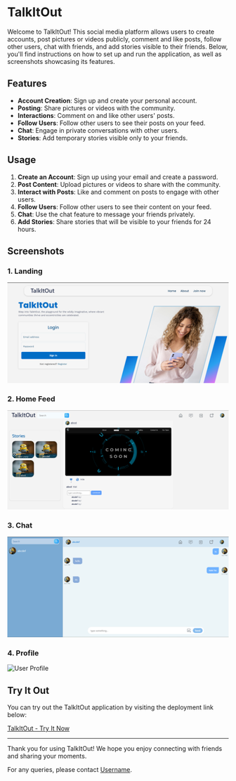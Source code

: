 
# TalkItOut

Welcome to TalkItOut! This social media platform allows users to create accounts, post pictures or videos publicly, comment and like posts, follow other users, chat with friends, and add stories visible to their friends. Below, you'll find instructions on how to set up and run the application, as well as screenshots showcasing its features.

## Features

- **Account Creation**: Sign up and create your personal account.
- **Posting**: Share pictures or videos with the community.
- **Interactions**: Comment on and like other users' posts.
- **Follow Users**: Follow other users to see their posts on your feed.
- **Chat**: Engage in private conversations with other users.
- **Stories**: Add temporary stories visible only to your friends.

## Usage

1. **Create an Account**: Sign up using your email and create a password.
2. **Post Content**: Upload pictures or videos to share with the community.
3. **Interact with Posts**: Like and comment on posts to engage with other users.
4. **Follow Users**: Follow other users to see their content on your feed.
5. **Chat**: Use the chat feature to message your friends privately.
6. **Add Stories**: Share stories that will be visible to your friends for 24 hours.

## Screenshots

### 1. Landing
![Landing](landing.png)

### 2. Home Feed
![Home](home.png)

### 3. Chat
![Chat](chat.png)

### 4. Profile
![User Profile](user_profile.png)

## Try It Out

You can try out the TalkItOut application by visiting the deployment link below:

[TalkItOut - Try It Now](https://talk-it-out-sigma.vercel.app/)

---

Thank you for using TalkItOut! We hope you enjoy connecting with friends and sharing your moments.

For any queries, please contact [Username](https://github.com/AdiRocks007).
